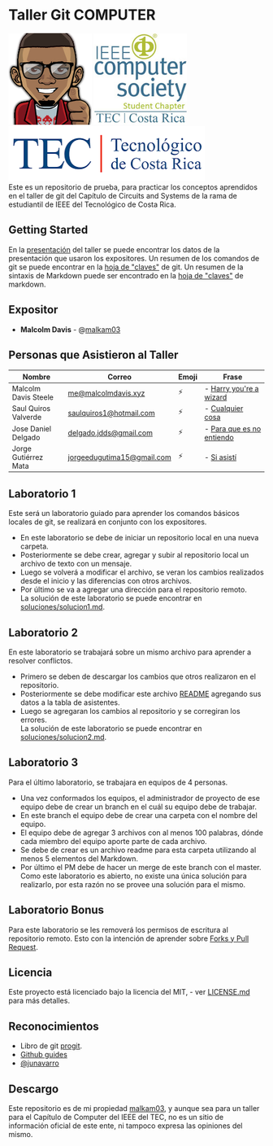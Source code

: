 ﻿Taller Git COMPUTER
=============================
![malkam03](imagenes/malkam03.png)
![COMPUTER](imagenes/COMPUTER.jpg)
![Tec](imagenes/tec.png)  
Este es un repositorio de prueba, para practicar los conceptos aprendidos en el taller de git del Capítulo de Circuits and Systems de la rama de estudiantil de IEEE del Tecnológico de Costa Rica. 

## Getting Started
En la [presentación](GIT-TALLER.pdf) del taller se puede encontrar los datos de la presentación que usaron los expositores. Un resumen de los comandos de git se puede encontrar en la [hoja de "claves"](git-cheat-sheet.pdf) de git. Un resumen de la sintaxis de Markdown puede ser encontrado en la [hoja de "claves"](markdown-cheat-sheet.pdf) de markdown.

## Expositor

* **Malcolm Davis** - @[malkam03](https://github.com/malkam03)  

## Personas que Asistieron al Taller
Nombre | Correo | Emoji | Frase
------------ | ------------- | ------------- | -------------
Malcolm Davis Steele | me@malcolmdavis.xyz | :zap: | - [Harry you're a wizard](https://www.youtube.com/watch?v=tKNhPpUR0Pg)
Saul Quiros Valverde | saulquiros1@hotmail.com | :zap: | - [Cualquier cosa](https://www.google.com/)
Jose Daniel Delgado | delgado.jdds@gmail.com | :zap: | - [Para que es no entiendo](https://github.com/)
Jorge Gutiérrez Mata| jorgeedugutima15@gmail.com | :zap: | - [Si asistí](https://www.youtube.com/watch?v=9mD-ZmWuFTQ)

## Laboratorio 1
Este será un laboratorio guiado para aprender los comandos básicos locales de git, se realizará en conjunto con los expositores.
* En este laboratorio se debe de iniciar un repositorio local en una nueva carpeta.
* Posteriormente se debe crear, agregar y subir al repositorio local un archivo de texto con un mensaje.
* Luego se volverá a modificar el archivo, se veran los cambios realizados desde el inicio y las diferencias con otros archivos.
* Por último se va a agregar una dirección para el repositorio remoto.  
La solución de este laboratorio se puede encontrar en [soluciones/solucion1.md](soluciones/solucion1.md).

## Laboratorio 2
En este laboratorio se trabajará sobre un mismo archivo para aprender a resolver conflictos.
* Primero se deben de descargar los cambios que otros realizaron en el repositorio.
* Posteriormente se debe modificar este archivo [README](README.md) agregando sus datos a la tabla de asistentes.
* Luego se agregaran los cambios al repositorio y se corregiran los errores.   
La solución de este laboratorio se puede encontrar en [soluciones/solucion2.md](soluciones/solucion2.md).


## Laboratorio 3
Para el último laboratorio, se trabajara en equipos de 4 personas. 
* Una vez conformados los equipos, el administrador de proyecto de ese equipo debe de crear un branch en el cuál su equipo debe de trabajar.
* En este branch el equipo debe de crear una carpeta con el nombre del equipo.
* El equipo debe de agregar 3 archivos con al menos 100 palabras, dónde cada miembro del equipo aporte parte de cada archivo.
* Se debe de crear es un archivo readme para esta carpeta utilizando al menos 5 elementos del Markdown.
* Por último el PM debe de hacer un merge de este branch con el master.  
Como este laboratorio es abierto, no existe una única solución para realizarlo, por esta razón no se provee una solución para el mismo.

## Laboratorio Bonus
Para este laboratorio se les removerá los permisos de escritura al repositorio remoto. Esto con la intención de aprender sobre [Forks y Pull Request](https://guides.github.com/activities/forking/).

## Licencia
Este proyecto está licenciado bajo la licencia del MIT,  - ver [LICENSE.md](LICENSE.md) para más detalles.


## Reconocimientos 
* Libro de git [progit](https://github.com/progit/progit2).  
* [Github guides](https://guides.github.com/)
* [@junavarro](https://github.com/junavarro)


## Descargo
Este repositorio es de mi propiedad [malkam03](https://github.com/malkam03), y aunque sea para un taller para el Capítulo de Computer del IEEE del TEC, no es un sitio de información oficial de este ente, ni tampoco expresa las opiniones del mismo.
